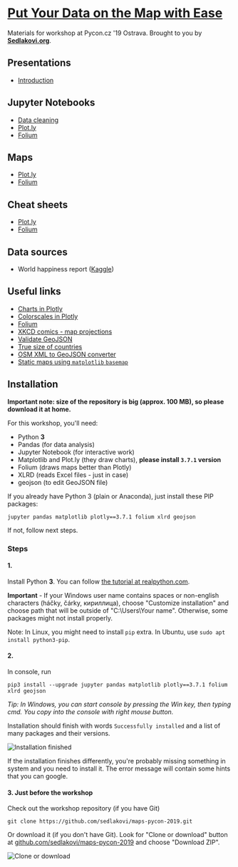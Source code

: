 # [Put Your Data on the Map with Ease][pycon-workshop]

Materials for workshop at Pycon.cz '19 Ostrava. Brought to you by
[**Sedlakovi.org**][sedlakovi].


## Presentations

- [Introduction](introduction.slides.html)

## Jupyter Notebooks

- [Data cleaning](data-cleaning.ipynb)
- [Plot.ly](plotly.ipynb)
- [Folium](folium.ipynb)

## Maps

- [Plot.ly](output/plotly_choropleth.html)
- [Folium](output/folium_choropleth.html)

## Cheat sheets

- [Plot.ly](https://github.com/sedlakovi/interactive-dashboards/blob/master/docs/plotly_cheat_sheet.pdf)
- [Folium](https://www.andrewchallis.co.uk/portfolio/python-a-folium-cheatsheet/)


## Data sources

- World happiness report ([Kaggle][happy-kaggle])

## Useful links

- [Charts in Plotly](https://plot.ly/python/basic-charts/)
- [Colorscales in Plotly](https://plot.ly/python/colorscales/)
- [Folium](https://python-visualization.github.io/folium/)
- [XKCD comics - map projections](https://xkcd.com/977/)
- [Validate GeoJSON](https://geojson.io/#map=2/20.0/0.0)
- [True size of countries](https://thetruesize.com)
- [OSM XML to GeoJSON converter](https://tyrasd.github.io/osmtogeojson/)
- [Static maps using `matplotlib` `basemap`](https://matplotlib.org/basemap/users/index.html)

## Installation

**Important note: size of the repository is big (approx. 100 MB), so please download it at home.**

For this workshop, you'll need:

- Python **3**
- Pandas (for data analysis)
- Jupyter Notebook (for interactive work)
- Matplotlib and Plot.ly (they draw charts), **please install `3.7.1` version**
- Folium (draws maps better than Plotly)
- XLRD (reads Excel files - just in case)
- geojson (to edit GeoJSON file)

If you already have Python 3 (plain or Anaconda), just install these PIP packages:

```
jupyter pandas matplotlib plotly==3.7.1 folium xlrd geojson
```

If not, follow next steps.

### Steps

#### 1.

Install Python **3**. You can follow [the tutorial at realpython.com][python-install].

**Important** - If your Windows user name contains spaces or non-english characters
(háčky, čárky, кириллица), choose "Customize installation" and choose path that will be
outside of "C:\Users\Your name". Otherwise, some packages might not install properly.

Note: In Linux, you might need to install `pip` extra. In Ubuntu, use
`sudo apt install python3-pip`.

#### 2.

In console, run

    pip3 install --upgrade jupyter pandas matplotlib plotly==3.7.1 folium xlrd geojson

_Tip: In Windows, you can start console by pressing the Win key, then typing cmd. You copy
into the console with right mouse button._

Installation should finish with words `Successfully installed` and a list of many packages
and their versions.

![Installation finished](packages-finish.jpg)

If the installation finishes differently, you're probably missing something in system and
you need to install it. The error message will contain some hints that you can google.

#### 3. Just before the workshop

Check out the workshop repository (if you have Git)

```
git clone https://github.com/sedlakovi/maps-pycon-2019.git
```

Or download it (if you don't have Git). Look for "Clone or download" button at
[github.com/sedlakovi/maps-pycon-2019](https://github.com/sedlakovi/maps-pycon-2019) and
choose "Download ZIP".

![Clone or download](download.jpg)



[pycon-workshop]: https://cz.pycon.org/2019/programme/workshops/13/#main
[sedlakovi]: https://www.sedlakovi.org
[python-install]: https://realpython.com/installing-python/
[happy-kaggle]: https://www.kaggle.com/unsdsn/world-happiness
[ufo-github]: https://github.com/planetsig/ufo-reports
